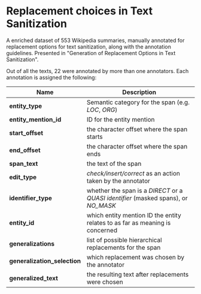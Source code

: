 # Replacement choices in Text Sanitization

A enriched dataset of 553 Wikipedia summaries, manually annotated for replacement options for text sanitization, along with the annotation guidelines. Presented in "Generation of Replacement Options in Text Sanitization".

Out of all the texts, 22 were annotated by more than one annotators. Each annotation is assigned the following:

| Name | Description |
| --- | --- |
| **entity_type** | Semantic category for the span (e.g. *LOC*, *ORG*) |
| **entity_mention_id** | ID for the entity mention |
| **start_offset** | the character offset where the span starts |
| **end_offset** | the character offset where the span ends|
| **span_text** | the text of the span |
| **edit_type** | *check/insert/correct* as an action taken by the annotator |
| **identifier_type** | whether the span is a *DIRECT* or a *QUASI identifier* (masked spans), or *NO_MASK* |
| **entity_id** | which entity mention ID the entity relates to as far as meaning is concerned |
| **generalizations** | list of possible hierarchical replacements for the span |
| **generalization_selection** | which replacement was chosen by the annotator |
| **generalized_text** | the resulting text after replacements were chosen |
